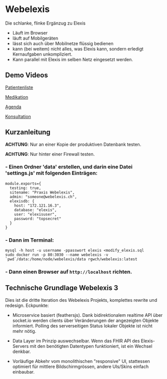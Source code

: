 # Webelexis

Die schlanke, flinke Ergänzug zu Elexis

* Läuft im Browser
* läuft auf Mobilgeräten
* lässt sich auch über Mobilnetze flüssig bedienen
* kann (bei weitem) nicht alles, was Elexis kann, sondern erledigt Kernaufgaben unkompliziert.
* Kann parallel mit Elexis im selben Netz eingesetzt werden.

## Demo Videos

[Patientenliste](http://www.screencast.com/t/dZygwPdHG09e)

[Medikation](http://www.screencast.com/t/gvsjA5Cubwgm)

[Agenda](https://youtu.be/k0_RfUutVSc)

[Konsultation](http://www.screencast.com/t/5EnOY5EUd)

## Kurzanleitung

**ACHTUNG**: Nur an einer Kopie der produktiven Datenbank testen.

**ACHTUNG**: Nur hinter einer Firewall testen.

### - Einen Ordner 'data' erstellen, und darin eine Datei 'settings.js' mit folgenden Einträgen:

```
module.exports={
  testing: true,
  sitename: "Praxis Webelexis",
  admin: "someone@webelexis.ch",
  elexisdb: {
    host: "172.121.16.3",
    database: "elexis",
    user: "elexisuser",
    password: "topsecret"
  }
}
```

### - Dann im Terminal:

    mysql -h host -u username -ppasswort elexis <modify_elexis.sql
    sudo docker run -p 80:3030 --name webelexis -v `pwd`/data:/home/node/webelexis/data rgwch/webelexis:latest

### - Dann einen Browser auf `http://localhost` richten.


## Technische Grundlage Webelexis 3

Dies ist die dritte Iteration des Webelexis Projekts, komplettes rewrite und redesign. Eckpunkte:

* Microservice basiert (feathersjs). Dank bidirektionalem realtime API über socket.io werden clients über Veränderungen der angezeigten Objekte informiert. Polling des serverseitigen Status lokaler Objekte ist nicht mehr nötig.

* Data Layer im Prinzip auswechselbar. Wenn das FHIR API des Elexis-Servers mit den benötigten Datentypen funktioniert, ist ein Wechsel denkbar.

* Vorläufige Abkehr vom monolithischen "responsive" UI, stattessen optimiert für mittlere Bildschirmgrössen, andere UIs/Skins einfach einbaubar.

